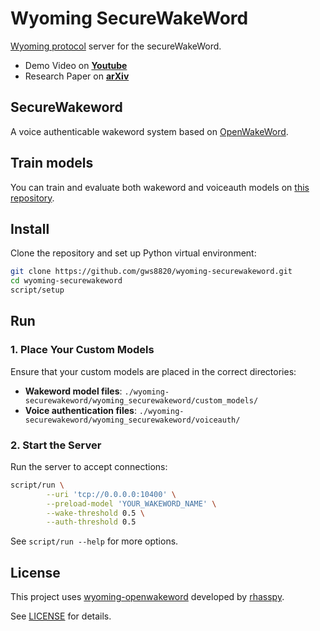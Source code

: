 # Wyoming SecureWakeWord
[Wyoming protocol](https://github.com/rhasspy/wyoming) server for the secureWakeWord.

- Demo Video on **[Youtube](https://www.youtube.com/watch?v=F3AXUbL-i-o)**
- Research Paper on **[arXiv](https://arxiv.org/abs/2501.12194)**


## SecureWakeword
A voice authenticable wakeword system based on [OpenWakeWord](https://github.com/dscripka/openWakeWord).

## Train models
You can train and evaluate both wakeword and voiceauth models on [this repository](https://github.com/gws8820/securewakeword-model).

## Install

Clone the repository and set up Python virtual environment:

``` sh
git clone https://github.com/gws8820/wyoming-securewakeword.git
cd wyoming-securewakeword
script/setup
```

## Run

### 1. Place Your Custom Models
Ensure that your custom models are placed in the correct directories:

- **Wakeword model files**: `./wyoming-securewakeword/wyoming_securewakeword/custom_models/`
- **Voice authentication files**: `./wyoming-securewakeword/wyoming_securewakeword/voiceauth/`

### 2. Start the Server
Run the server to accept connections:
``` sh
script/run \
        --uri 'tcp://0.0.0.0:10400' \
        --preload-model 'YOUR_WAKEWORD_NAME' \
        --wake-threshold 0.5 \
        --auth-threshold 0.5
```

See `script/run --help` for more options.

## License
This project uses [wyoming-openwakeword](https://github.com/rhasspy/wyoming-openwakeword) developed by [rhasspy](https://github.com/rhasspy).

See [LICENSE](LICENSE) for details.
